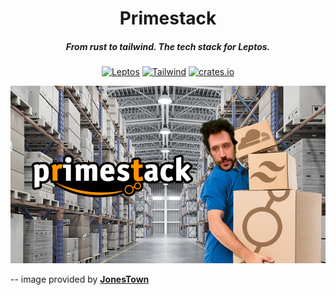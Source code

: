 <div align="center">

# Primestack
##### From rust to tailwind. The tech stack for Leptos.


[![Leptos](https://img.shields.io/badge/Leptos-EF3939.svg?style=for-the-badge&logoColor=white&logo=leptos)](https://github.com/leptos-rs/leptos)
[![Tailwind](https://img.shields.io/badge/Tailwind-06B6D4.svg?style=for-the-badge&logo=tailwindcss&logoColor=white)](https://tailwindcss.com/)
[![crates.io](https://img.shields.io/crates/v/cargo-primestack.svg?style=for-the-badge&colorA=orange&color=white&label=crate&logo=rust)](https://crates.io/crates/cargo-primestack)

</div>


![Primestack](./resources/images/primestack.png)

-- image provided by [**JonesTown**](https://github.com/blushell)


